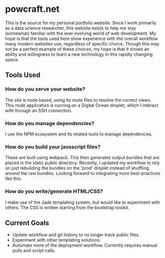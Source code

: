# powcraft.net

This is the source for my personal portfolio website. Since I work primarily as a data science researcher, this website exists to help me stay (somewhat) familiar with the ever evolving world of web development. My hope is that the tools used here show experience with the overall workflow many modern websites use, regardless of specific choice. Though this may not be a perfect example of these choices, my hope is that it shows an ability and willingness to learn a new technology in this rapidly changing space. 

## Tools Used

### How do you serve your website?
The site is node based, using its route files to resolve the correct views.  This node application is running on a Digital Ocean droplet, which I interact with through an SSH connection. 

### How do you manage dependencies?
I use the NPM ecosystem and its related tools to manage dependencies.

### How do you build your javascript files?
These are built using webpack. This then generates output bundles that are placed in the static public directory. Recently, I updated my workflow to rely on just rebuilding the bundles on the 'prod' droplet instead of shuffling around the raw bundles. Looking forward to integrating more best-practices like this. 

### How do you write/generate HTML/CSS?
I make use of the Jade templating system, but would like to experiment with others. The CSS is written starting from the bootstrap toolkit. 

## Current Goals
* Update workflow and git history to no longer track public files.
* Experiment with other templating solutions.
* Automate more of the deployment workflow. Currently requires manual pulls and script calls. 